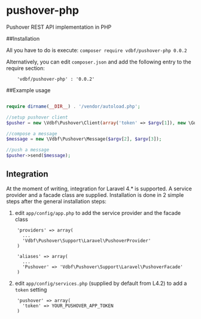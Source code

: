 pushover-php
============

Pushover REST API implementation in PHP

##Installation

All you have to do is execute: `composer require vdbf/pushover-php 0.0.2`

Alternatively, you can edit `composer.json` and add the following entry to the require section:

```
    'vdbf/pushover-php' : '0.0.2'
```

##Example usage

```php

require dirname(__DIR__) . '/vendor/autoload.php';

//setup pushover client
$pusher = new \Vdbf\Pushover\Client(array('token' => $argv[1]), new \GuzzleHttp\Client());

//compose a message
$message = new \Vdbf\Pushover\Message($argv[2], $argv[3]);

//push a message
$pusher->send($message);

```

## Integration
At the moment of writing, integration for Laravel 4.* is supported. A service provider and a facade class are supplied. Installation is done in 2 simple steps after the general installation steps:

1. edit `app/config/app.php` to add the service provider and the facade class
```
    'providers' => array(
      ...
      'Vdbf\Pushover\Support\Laravel\PushoverProvider'
    )
    
    'aliases' => array(
      ...
      'Pushover' => 'Vdbf\Pushover\Support\Laravel\PushoverFacade'
    )
```
2. edit `app/config/services.php` (supplied by default from L4.2) to add a `token` setting
```
    'pushover' => array(
      'token' => YOUR_PUSHOVER_APP_TOKEN
    )
```
